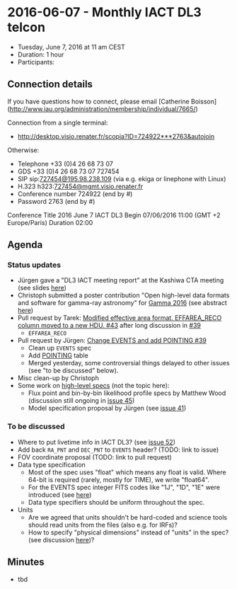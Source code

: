 # 2016-06-07 - Monthly IACT DL3 telcon

* Tuesday, June 7, 2016 at 11 am CEST
* Duration: 1 hour
* Participants: 

## Connection details

If you have questions how to connect, please email [Catherine Boisson]
(http://www.iau.org/administration/membership/individual/7665/)

Connection from a single terminal:
* http://desktop.visio.renater.fr/scopia?ID=724922***2763&autojoin


Otherwise:

* Telephone +33 (0)4 26 68 73 07
* GDS     	+33 (0)4 26 68 73 07 727454
* SIP     	sip:727454@195.98.238.109 (via e.g. ekiga or linephone with Linux)
* H.323     h323:727454@mgmt.visio.renater.fr
* Conference number    724922 (end by #)
* Password             2763 (end by #)


Conference
Title 	2016 June 7 IACT DL3
Begin 	07/06/2016 11:00 (GMT +2 Europe/Paris)
Duration 	02:00


## Agenda

### Status updates

* Jürgen gave a "DL3 IACT meeting report" at the Kashiwa CTA meeting (see slides [here](https://www.cta-observatory.org/indico/contributionDisplay.py?contribId=60&sessionId=10&confId=1046))
* Christoph submitted a poster contribution "Open high-level data formats and software for gamma-ray astronomy" for [Gamma 2016](https://www.mpi-hd.mpg.de/hd2016/pages/news.php) (see abstract
[here](https://github.com/open-gamma-ray-astro/open-gamma-ray-astro-gamma2016))
* Pull request by Tarek: [Modified effective area format. EFFAREA_RECO column moved to a new HDU. #43](https://github.com/open-gamma-ray-astro/gamma-astro-data-formats/pull/43) after long discussion in [#39](https://github.com/open-gamma-ray-astro/gamma-astro-data-formats/issues/35)
  * ``EFFAREA_RECO``
* Pull request by Jürgen: [Change EVENTS and add POINTING #39](https://github.com/open-gamma-ray-astro/gamma-astro-data-formats/pull/39)
  * Clean up ``EVENTS`` spec
  * Add [POINTING](http://gamma-astro-data-formats.readthedocs.io/en/latest/events/pointing.html) table
  * Merged yesterday, some controversial things delayed to other issues (see "to be discussed" below).
* Misc clean-up by Christoph
* Some work on [high-level specs](http://gamma-astro-data-formats.readthedocs.io/en/latest/results/index.html)
  (not the topic here):
  * Flux point and bin-by-bin likelihood profile specs by Matthew Wood (discussion still ongoing in [issue 45](https://github.com/open-gamma-ray-astro/gamma-astro-data-formats/issues/45))
  * Model specification proposal by Jürgen (see [issue 41](https://github.com/open-gamma-ray-astro/gamma-astro-data-formats/issues/41))

### To be discussed

* Where to put livetime info in IACT DL3? (see [issue 52](https://github.com/open-gamma-ray-astro/gamma-astro-data-formats/issues/52))
* Add back `RA_PNT` and `DEC_PNT` to `EVENTS` header? (TODO: link to issue)
* FOV coordinate proposal (TODO: link to pull request)
* Data type specification
  * Most of the spec uses "float" which means any float is valid.
    Where 64-bit is required (rarely, mostly for TIME), we write "float64".
  * For the EVENTS spec integer FITS codes like "1J", "1D", "1E"
    were introduced (see [here](http://gamma-astro-data-formats.readthedocs.io/en/latest/events/events.html))
  * Data type specifiers should be uniform throughout the spec.
* Units
  * Are we agreed that units shouldn't be hard-coded and science tools should read
    units from the files (also e.g. for IRFs)?
  * How to specify "physical dimensions" instead of "units" in the spec?
    (see discussion [here](https://github.com/open-gamma-ray-astro/gamma-astro-data-formats/issues/45#issuecomment-220962019))?

## Minutes

* tbd
